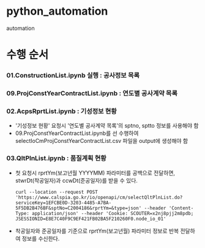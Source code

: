 # python_automation
automation

# 수행 순서
### 01.ConstructionList.ipynb 실행 : 공사정보 목록
### 09.ProjConstYearContractList.ipynb : 연도별 공사계약 목록
### 02.AcpsRprtList.ipynb : 기성정보 현황 
   - '기성정보 현황' 요청시 '연도별 공사계약 목록'의 sptno, sptto 정보를 사용해야 함 
   - 09.ProjConstYearContractList.ipynb를 선 수행하여 selectIoCmProjConstYearContractList.csv 파일을 output에 생성해야 함
### 03.QltPlnList.ipynb : 품질계획 현황 
   - 첫 요청시 rprtYm(보고년월 YYYYMM) 파라미터를 공백으로 전달하면, stwrDt(착공일자)과 ccwDt(준공일자)를 받을 수 있다.
      ```shell
      curl --location --request POST 'https://www.calspia.go.kr/io/openapi/cm/selectQltPlnList.do?serviceKey=1EFCBE0D-3203-4485-A7BA-  5F5DB2B476BF&sptNo=C2004186&rprtYm=&type=json' --header 'Content-Type: application/json' --header 'Cookie: SCOUTER=x2nj8pjj2m8pdb; JSESSIONID=E8E7C40F9C9EF421FB02BA5F210260F0.node_io_01'
      ```
   - 착공일자와 준공일자를 기준으로 rprtYm(보고년월) 파라미터 정보로 반복 전달하여 정보를 수신한다.  
